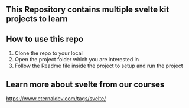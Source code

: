 ## This Repository contains multiple svelte kit projects to learn

## How to use this repo

1. Clone the repo to your local
2. Open the project folder which you are interested in
3. Follow the Readme file inside the project to setup and run the project


## Learn more about svelte from our courses

https://www.eternaldev.com/tags/svelte/